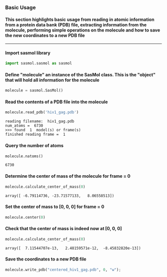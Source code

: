 
### Basic Usage

#### This section highlights basic usage from reading in atomic information from a protein data bank (PDB) file, extracting information from the molecule, performing simple operations on the molecule and how to save the new coordinates to a new PDB file
***

#### Import sasmol library


```python
import sasmol.sasmol as sasmol
```

#### Define "molecule" an instance of the SasMol class.  This is the "object" that will hold all information for the molecule


```python
molecule = sasmol.SasMol()
```

#### Read  the contents of a PDB file into the molecule


```python
molecule.read_pdb('hiv1_gag.pdb')
```

    reading filename:  hiv1_gag.pdb
    num_atoms =  6730
    >>> found  1  model(s) or frame(s)
    finished reading frame =  1


#### Query the number of atoms


```python
molecule.natoms()
```




    6730



####  Determine the center of mass of the molecule for frame = 0


```python
molecule.calculate_center_of_mass(0) 
```




    array([ -6.79114736, -23.71577133,   8.06558513])



#### Set the center of mass to [0, 0, 0] for frame = 0


```python
molecule.center(0)
```

#### Check that the center of mass is indeed now at [0, 0, 0]


```python
molecule.calculate_center_of_mass(0)
```




    array([  7.11544707e-13,   2.48159571e-12,  -8.45832820e-13])



#### Save the coordinates to a new PDB file


```python
molecule.write_pdb("centered_hiv1_gag.pdb", 0, "w");
```
